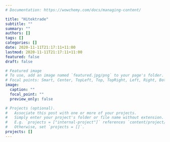 ```yaml
---
# Documentation: https://wowchemy.com/docs/managing-content/

title: "Hitektrade"
subtitle: ""
summary: ""
authors: []
tags: []
categories: []
date: 2020-11-11T21:17:11+11:00
lastmod: 2020-11-11T21:17:11+11:00
featured: false
draft: false

# Featured image
# To use, add an image named `featured.jpg/png` to your page's folder.
# Focal points: Smart, Center, TopLeft, Top, TopRight, Left, Right, BottomLeft, Bottom, BottomRight.
image:
  caption: ""
  focal_point: ""
  preview_only: false

# Projects (optional).
#   Associate this post with one or more of your projects.
#   Simply enter your project's folder or file name without extension.
#   E.g. `projects = ["internal-project"]` references `content/project/deep-learning/index.md`.
#   Otherwise, set `projects = []`.
projects: []
---
```

